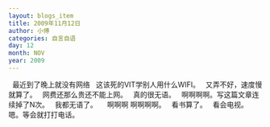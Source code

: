 ```yaml
---
layout: blogs_item
title: 2009年11月12日
author: 小傅
categories: 自言自语
day: 12
month: NOV
year: 2009
---
```




&nbsp; 最近到了晚上就没有网络
&nbsp; 这该死的VIT学别人用什么WIFI。
&nbsp; 又弄不好，速度慢就算了。
&nbsp; 网费还那么贵还不能上网。
&nbsp; 真的很无语。
&nbsp; 啊啊啊啊。写这篇文章连续掉了N次。
&nbsp; 我都无语了。
&nbsp;
&nbsp; 啊啊啊 啊啊啊啊。
&nbsp; 看书算了。
&nbsp; 看会电视。
&nbsp;
&nbsp;
嗯。等会就打打电话。


